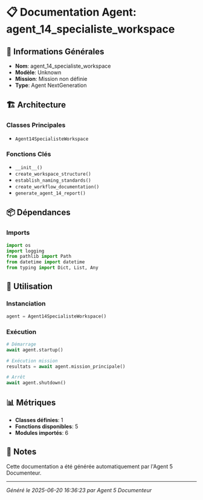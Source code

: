 # 📋 Documentation Agent: agent_14_specialiste_workspace

## 🎯 Informations Générales

- **Nom**: agent_14_specialiste_workspace
- **Modèle**: Unknown
- **Mission**: Mission non définie
- **Type**: Agent NextGeneration

## 🏗️ Architecture

### Classes Principales
- `Agent14SpecialisteWorkspace`

### Fonctions Clés
- `__init__()`
- `create_workspace_structure()`
- `establish_naming_standards()`
- `create_workflow_documentation()`
- `generate_agent_14_report()`

## 📦 Dépendances

### Imports
```python
import os
import logging
from pathlib import Path
from datetime import datetime
from typing import Dict, List, Any
```

## 🚀 Utilisation

### Instanciation
```python
agent = Agent14SpecialisteWorkspace()
```

### Exécution
```python
# Démarrage
await agent.startup()

# Exécution mission
resultats = await agent.mission_principale()

# Arrêt
await agent.shutdown()
```

## 📊 Métriques

- **Classes définies**: 1
- **Fonctions disponibles**: 5
- **Modules importés**: 6

## 📝 Notes

Cette documentation a été générée automatiquement par l'Agent 5 Documenteur.

---
*Généré le 2025-06-20 16:36:23 par Agent 5 Documenteur*

